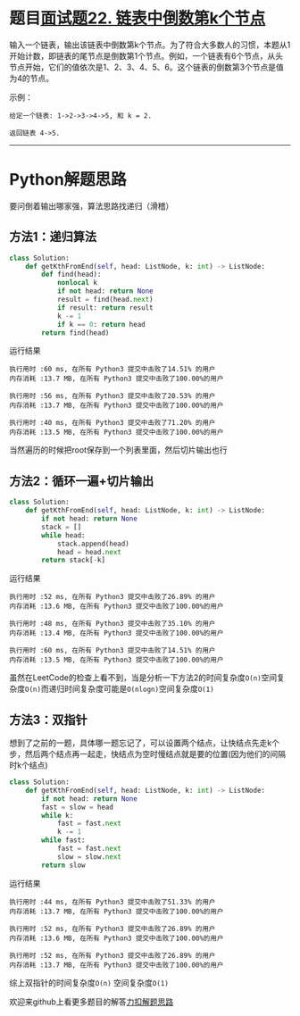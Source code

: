 # 题目[面试题22. 链表中倒数第k个节点](https://leetcode-cn.com/problems/lian-biao-zhong-dao-shu-di-kge-jie-dian-lcof/)

输入一个链表，输出该链表中倒数第k个节点。为了符合大多数人的习惯，本题从1开始计数，即链表的尾节点是倒数第1个节点。例如，一个链表有6个节点，从头节点开始，它们的值依次是1、2、3、4、5、6。这个链表的倒数第3个节点是值为4的节点。

 

示例：

```
给定一个链表: 1->2->3->4->5, 和 k = 2.

返回链表 4->5.
```



*****

# Python解题思路

要问倒着输出哪家强，算法思路找递归（滑稽）

## 方法1：递归算法

```python
class Solution:
    def getKthFromEnd(self, head: ListNode, k: int) -> ListNode:
        def find(head):
            nonlocal k
            if not head: return None
            result = find(head.next)
            if result: return result
            k -= 1
            if k == 0: return head
        return find(head)
```

运行结果

```
执行用时 :60 ms, 在所有 Python3 提交中击败了14.51% 的用户
内存消耗 :13.7 MB, 在所有 Python3 提交中击败了100.00%的用户

执行用时 :56 ms, 在所有 Python3 提交中击败了20.53% 的用户
内存消耗 :13.7 MB, 在所有 Python3 提交中击败了100.00%的用户

执行用时 :40 ms, 在所有 Python3 提交中击败了71.20% 的用户
内存消耗 :13.5 MB, 在所有 Python3 提交中击败了100.00%的用户
```

当然遍历的时候把root保存到一个列表里面，然后切片输出也行

## 方法2：循环一遍+切片输出

```python
class Solution:
    def getKthFromEnd(self, head: ListNode, k: int) -> ListNode:
        if not head: return None
        stack = []
        while head:
            stack.append(head)
            head = head.next
        return stack[-k]
```

运行结果

```
执行用时 :52 ms, 在所有 Python3 提交中击败了26.89% 的用户
内存消耗 :13.6 MB, 在所有 Python3 提交中击败了100.00%的用户

执行用时 :48 ms, 在所有 Python3 提交中击败了35.10% 的用户
内存消耗 :13.4 MB, 在所有 Python3 提交中击败了100.00%的用户

执行用时 :60 ms, 在所有 Python3 提交中击败了14.51% 的用户
内存消耗 :13.5 MB, 在所有 Python3 提交中击败了100.00%的用户
```

虽然在LeetCode的检查上看不到，当是分析一下方法2的时间复杂度`O(n)`空间复杂度`O(n)`而递归时间复杂度可能是`O(nlogn)`空间复杂度`O(1)`

## 方法3：双指针

想到了之前的一题，具体哪一题忘记了，可以设置两个结点，让快结点先走k个步，然后两个结点再一起走，快结点为空时慢结点就是要的位置(因为他们的间隔时k个结点)

```python
class Solution:
    def getKthFromEnd(self, head: ListNode, k: int) -> ListNode:
        if not head: return None
        fast = slow = head
        while k:
            fast = fast.next
            k -= 1
        while fast:
            fast = fast.next
            slow = slow.next
        return slow
```

运行结果

```
执行用时 :44 ms, 在所有 Python3 提交中击败了51.33% 的用户
内存消耗 :13.7 MB, 在所有 Python3 提交中击败了100.00%的用户

执行用时 :52 ms, 在所有 Python3 提交中击败了26.89% 的用户
内存消耗 :13.6 MB, 在所有 Python3 提交中击败了100.00%的用户

执行用时 :52 ms, 在所有 Python3 提交中击败了26.89% 的用户
内存消耗 :13.7 MB, 在所有 Python3 提交中击败了100.00%的用户
```

综上双指针的时间复杂度`O(n)` 空间复杂度`O(1)`

欢迎来github上看更多题目的解答[力扣解题思路](https://github.com/WRAllen/LeetCode)

  